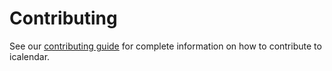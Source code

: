# Contributing

See our [contributing guide](https://icalendar.readthedocs.io/en/latest/contributing.html) for complete information on how to contribute to icalendar.
